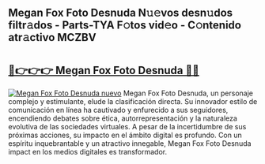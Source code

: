 ## Megan Fox Foto Desnuda N𝚞𝚎vos desn𝚞dos filtr𝚊dos - Parts-TYA F𝚘tos vid𝚎o - C𝚘ntenido atr𝚊ctivo MCZBV

# <h2><a href="http://mb6rey.tromn.icu/?c=Megan+Fox+Foto+Desnuda">🔗👉👉👉 Megan Fox Foto Desnuda 🔗🔗</a></h2>

[![Megan Fox Foto Desnuda nuevo](https://i.imgur.com/pEAQMta.gif)](http://mb6rey.tromn.icu/?c=Megan+Fox+Foto+Desnuda)
Megan Fox Foto Desnuda, un personaje complejo y estimulante, elude la clasificación directa. Su innovador estilo de comunicación en línea ha cautivado y enfurecido a sus seguidores, encendiendo debates sobre ética, autorrepresentación y la naturaleza evolutiva de las sociedades virtuales. A pesar de la incertidumbre de sus próximas acciones, su impacto en el ámbito digital es profundo. Con un espíritu inquebrantable y un atractivo innegable, Megan Fox Foto Desnuda impact en los medios digitales es transformador.

